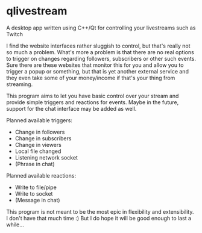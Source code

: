 # qlivestream
A desktop app written using C++/Qt for controlling your livestreams such as Twitch

I find the website interfaces rather sluggish to control, but that's really not so much a problem. What's more a problem is that there are no real options to trigger on changes regarding followers, subscribers or other such events. Sure there are these websites that monitor this for you and allow you to trigger a popup or something, but that is yet another external service and they even take some of your money/income if that's your thing from streaming.

This program aims to let you have basic control over your stream and provide simple triggers and reactions for events. Maybe in the future, support for the chat interface may be added as well.

Planned available triggers:
* Change in followers
* Change in subscribers
* Change in viewers
* Local file changed
* Listening network socket
* (Phrase in chat)

Planned available reactions:
* Write to file/pipe
* Write to socket
* (Message in chat)

This program is not meant to be the most epic in flexibility and extensibility. I don't have that much time :) But I do hope it will be good enough to last a while...
